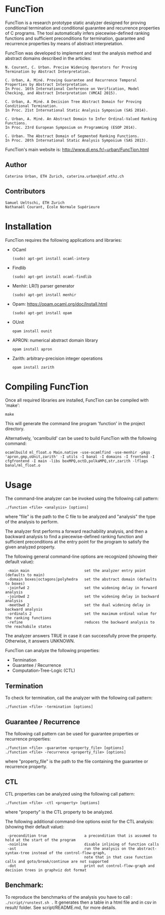 # FuncTion

FuncTion is a research prototype static analyzer designed for proving conditional termination and conditional guarantee and recurrence properties of C programs. The tool automatically infers piecewise-defined ranking functions and sufficient preconditions for termination, guarantee and recurrence properties by means of abstract interpretation.

FuncTion was developed to implement and test the analysis method and abstract domains described in the articles:

	N. Courant, C. Urban. Precise Widening Operators for Proving Termination by Abstract Interpretation.
	
	C. Urban, A. Miné. Proving Guarantee and Recurrence Temporal Properties by Abstract Interpretation.
	In Proc. 16th International Conference on Verification, Model Checking, and Abstract Interpretation (VMCAI 2015). 
	
	C. Urban, A. Miné. A Decision Tree Abstract Domain for Proving Conditional Termination.
	In Proc. 21st International Static Analysis Symposium (SAS 2014).

	C. Urban, A. Miné. An Abstract Domain to Infer Ordinal-Valued Ranking Functions.
	In Proc. 23rd European Symposium on Programming (ESOP 2014).

	C. Urban. The Abstract Domain of Segmented Ranking Functions.
	In Proc. 20th International Static Analysis Symposium (SAS 2013).

FuncTion's main website is: http://www.di.ens.fr/~urban/FuncTion.html

## Author

	Caterina Urban, ETH Zurich, caterina.urban@inf.ethz.ch 
	
## Contributors

	Samuel Ueltschi, ETH Zurich
	Nathanaël Courant, École Normale Supérieure
	
# Installation

FuncTion requires the following applications and libraries:

* OCaml 

	```
	(sudo) apt-get install ocaml-interp
	```

* Findlib

	```
	(sudo) apt-get install ocaml-findlib
	```

* Menhir: LR(1) parser generator

	```
	(sudo) apt-get install menhir
	```
  
* Opam: https://opam.ocaml.org/doc/Install.html

	```
	(sudo) apt-get install opam
	```
  
* OUnit

	```
	opam install ounit
	```

* APRON: numerical abstract domain library

	```
	opam install apron
	```

* Zarith: arbitrary-precision integer operations

	```
	opam install zarith
	```


# Compiling FuncTion

Once all required libraries are installed, FuncTion can be compiled with 'make':

```
make
```

This will generate the command line program 'function' in the project directory. 

Alternatively, 'ocamlbuild' can be used to build FuncTion with the following command:

```
ocamlbuild ml_float.o Main.native -use-ocamlfind -use-menhir -pkgs 'apron,gmp,oUnit,zarith' -I utils -I banal -I domains -I frontend -I cfgfrontend -I main -libs boxMPQ,octD,polkaMPQ,str,zarith -lflags banal/ml_float.o
```

# Usage

The command-line analyzer can be invoked using the following call pattern:

	./function <file> <analysis> [options] 

where "file" is the path to the C file to be analyzed and "analysis" the type of the analysis to perform. 

The analyzer first performs a forward reachability analysis, and then a backward analysis to find a 
piecewise-defined ranking function and sufficient preconditions at the entry point for the program 
to satisfy the given analyzed property.

The following general command-line options are recognized
(showing their default value):

	 -main main                         set the analyzer entry point (defaults to main)
	 -domain boxes|octagons|polyhedra   set the abstract domain (defaults to boxes)
	 -joinfwd 2                         set the widening delay in forward analysis
	 -joinbwd 2                         set the widening delay in backward analysis
	 -meetbwd 2			                set the dual widening delay in backward analysis
	 -ordinals 2                        set the maximum ordinal value for the ranking functions
	 -refine            			    reduces the backward analysis to the reachabile states

The analyzer answers TRUE in case it can successfully prove the property. Otherwise, it answers UNKNOWN.

FuncTion can analyze the following properties:

* Termination
* Guarantee / Recurrence 
* Computation-Tree-Logic (CTL) 

## Termination

To check for termination, call the analyzer with the following call pattern:

	./function <file> -termination [options]

## Guarantee / Recurrence

The following call pattern can be used for guarantee properties or recurrence properties:

	./function <file> -guarantee <property_file> [options]
	./function <file> -recurrence <property_file> [options] 

where "property\_file" is the path to the file containing the guarantee or recurrence property.

## CTL

CTL properties can be analyzed using the following call pattern:

	./function <file> -ctl <property> [options]

where "property" is the CTL property to be analyzed. 

The following additional command-line options exist for the CTL analysis:
(showing their default value):

	 -precondition true                 a precondition that is assumed to hold at the start of the program
	 -noinline			                disable inlining of function calls
     -ast                               run the analysis on the abstract-syntax-tree instead of the control-flow-graph,
                                        note that in that case function calls and goto/break/continue are not supported
     -dot                               print out control-flow-graph and decision trees in graphviz dot format

## Benchmark:
To reproduce the benchmarks of the analysis you have to call : 
	`./script/runstest.sh .` 
It generates then a table in a html file and in csv in result/ folder. See  script/README.md, for more details.
